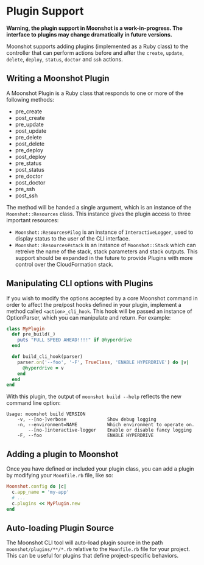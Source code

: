 # Plugin Support

**Warning, the plugin support in Moonshot is a work-in-progress. The interface
to plugins may change dramatically in future versions.**


Moonshot supports adding plugins (implemented as a Ruby class) to the
controller that can perform actions before and after the `create`,
`update`, `delete`, `deploy`, `status`, `doctor` and `ssh` actions.

## Writing a Moonshot Plugin

A Moonshot Plugin is a Ruby class that responds to one or more of the following
methods:

- pre_create
- post_create
- pre_update
- post_update
- pre_delete
- post_delete
- pre_deploy
- post_deploy
- pre_status
- post_status
- pre_doctor
- post_doctor
- pre_ssh
- post_ssh

The method will be handed a single argument, which is an instance of the
`Moonshot::Resources` class. This instance gives the plugin access to three
important resources:

- `Moonshot::Resources#ilog` is an instance of `InteractiveLogger`, used to
display status to the user of the CLI interface.
- `Moonshot::Resources#stack` is an instance of `Moonshot::Stack` which can
retreive the name of the stack, stack parameters and stack outputs. This support
should be expanded in the future to provide Plugins with more control over the
CloudFormation stack.

## Manipulating CLI options with Plugins

If you wish to modify the options accepted by a core Moonshot command
in order to affect the pre/post hooks defined in your plugin,
implement a method called `<action>_cli_hook`. This hook will be
passed an instance of OptionParser, which you can manipulate and
return. For example:

```ruby
class MyPlugin
  def pre_build(_)
    puts "FULL SPEED AHEAD!!!!" if @hyperdrive
  end

  def build_cli_hook(parser)
    parser.on('--foo', '-F', TrueClass, 'ENABLE HYPERDRIVE') do |v|
      @hyperdrive = v
    end
  end
end
```

With this plugin, the output of `moonshot build --help` reflects the
new command line option:

```
Usage: moonshot build VERSION
    -v, --[no-]verbose               Show debug logging
    -n, --environment=NAME           Which environment to operate on.
        --[no-]interactive-logger    Enable or disable fancy logging
    -F, --foo                        ENABLE HYPERDRIVE
```

## Adding a plugin to Moonshot

Once you have defined or included your plugin class, you can add a
plugin by modifying your `Moonfile.rb` file, like so:

```ruby
Moonshot.config do |c|
  c.app_name = 'my-app'
  # ...
  c.plugins << MyPlugin.new
end
```

## Auto-loading Plugin Source

The Moonshot CLI tool will auto-load plugin source in the path
`moonshot/plugins/**/*.rb` relative to the `Moonfile.rb` file for your
project. This can be useful for plugins that define project-specific
behaviors.
